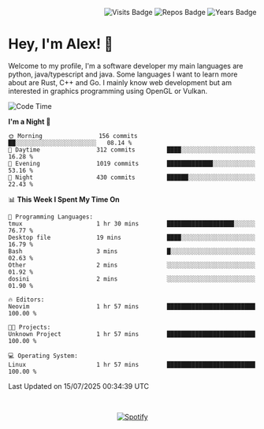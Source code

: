 <p align="right">
  <img src="https://badges.pufler.dev/visits/Alextibtab/Alextibtab" alt="Visits Badge">
  <img src="https://img.shields.io/badge/dynamic/json?url=https%3A%2F%2Fapi.github.com%2Fusers%2FAlextibtab&query=%24.public_repos&label=Repos" alt="Repos Badge">
  <img src="https://badges.pufler.dev/years/Alextibtab/" alt="Years Badge">
</p>

<h1 align="left">Hey, I'm Alex! 💽 </h1>

Welcome to my profile, I'm a software developer my main languages are python, java/typescript and java. Some languages I want to learn more about are Rust, C++ and Go. I mainly know web development but am interested in graphics programming using OpenGL or Vulkan.

<!--START_SECTION:waka-->
![Code Time](http://img.shields.io/badge/Code%20Time-168%20hrs%204%20mins-blue)

**I'm a Night 🦉** 

```text
🌞 Morning                156 commits         ██░░░░░░░░░░░░░░░░░░░░░░░   08.14 % 
🌆 Daytime                312 commits         ████░░░░░░░░░░░░░░░░░░░░░   16.28 % 
🌃 Evening                1019 commits        █████████████░░░░░░░░░░░░   53.16 % 
🌙 Night                  430 commits         ██████░░░░░░░░░░░░░░░░░░░   22.43 % 
```


📊 **This Week I Spent My Time On** 

```text
💬 Programming Languages: 
tmux                     1 hr 30 mins        ███████████████████░░░░░░   76.77 % 
Desktop file             19 mins             ████░░░░░░░░░░░░░░░░░░░░░   16.79 % 
Bash                     3 mins              █░░░░░░░░░░░░░░░░░░░░░░░░   02.63 % 
Other                    2 mins              ░░░░░░░░░░░░░░░░░░░░░░░░░   01.92 % 
dosini                   2 mins              ░░░░░░░░░░░░░░░░░░░░░░░░░   01.90 % 

🔥 Editors: 
Neovim                   1 hr 57 mins        █████████████████████████   100.00 % 

🐱‍💻 Projects: 
Unknown Project          1 hr 57 mins        █████████████████████████   100.00 % 

💻 Operating System: 
Linux                    1 hr 57 mins        █████████████████████████   100.00 % 
```


 Last Updated on 15/07/2025 00:34:39 UTC
<!--END_SECTION:waka-->
&nbsp;<div align="center">
  [![Spotify](https://spotify-now-playing-wine-six.vercel.app/api/spotify?border_color=ffffff)](https://open.spotify.com/user/pmo1v2ejnt42kgp5jar5drtag)
</div>

